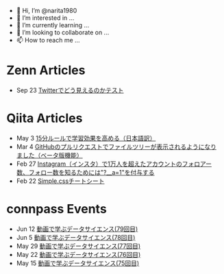 - 👋 Hi, I’m @narita1980
- 👀 I’m interested in ...
- 🌱 I’m currently learning ...
- 💞️ I’m looking to collaborate on ...
- 📫 How to reach me ...

# Zenn Articles

<!-- profile updater begin: zenn -->
- Sep 23 [Twitterでどう見えるのかテスト](https://zenn.dev/narita1980/articles/cbb21f8d7f785752d6ac)
<!-- profile updater end: zenn -->

# Qiita Articles

<!-- profile updater begin: qiita -->
- May 3 [15分ルールで学習効果を高める（日本語訳）](https://qiita.com/narita1980/items/d0ad5246344fc6e4380f)
- Mar 4 [GitHubのプルリクエストでファイルツリーが表示されるようになりました（ベータ版機能）](https://qiita.com/narita1980/items/bee2c5232342a51e0415)
- Feb 27 [Instagram（インスタ）で1万人を超えたアカウントのフォロアー数、フォロー数を知るためには"?__a=1"を付与する](https://qiita.com/narita1980/items/630b7014fa893461b991)
- Feb 22 [Simple.cssチートシート](https://qiita.com/narita1980/items/fd2ccf0e91944aab9fd5)
<!-- profile updater end: qiita -->

# connpass Events

<!-- profile updater begin: connpass -->
- Jun 12 [動画で学ぶデータサイエンス(79回目)](https://learning-data-science-from-youtube.connpass.com/event/247155/)
- Jun 5 [動画で学ぶデータサイエンス(78回目)](https://learning-data-science-from-youtube.connpass.com/event/247154/)
- May 29 [動画で学ぶデータサイエンス(77回目)](https://learning-data-science-from-youtube.connpass.com/event/247153/)
- May 22 [動画で学ぶデータサイエンス(76回目)](https://learning-data-science-from-youtube.connpass.com/event/247151/)
- May 15 [動画で学ぶデータサイエンス(75回目)](https://learning-data-science-from-youtube.connpass.com/event/247149/)
<!-- profile updater end: connpass -->

<!---
narita1980/narita1980 is a ✨ special ✨ repository because its `README.md` (this file) appears on your GitHub profile.
You can click the Preview link to take a look at your changes.
--->
